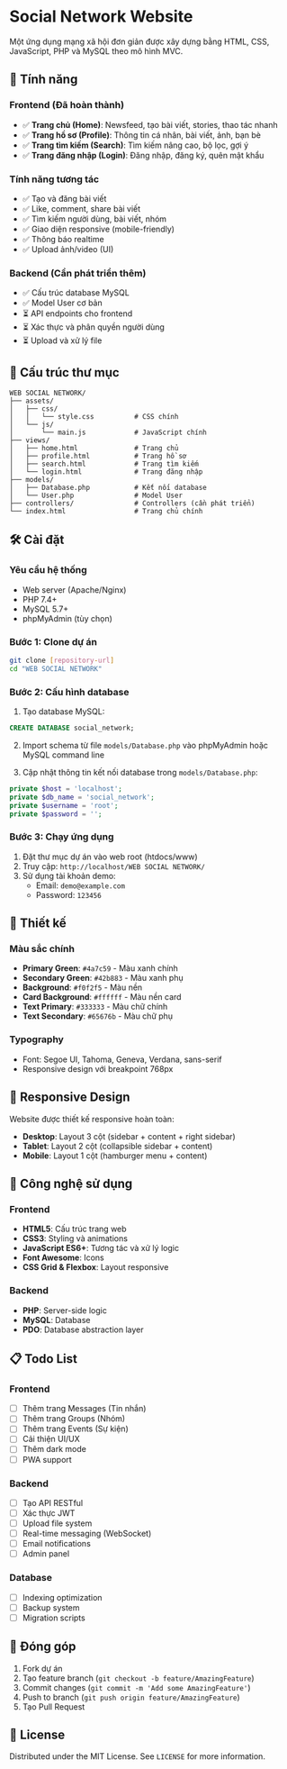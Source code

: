 # Social Network Website

Một ứng dụng mạng xã hội đơn giản được xây dựng bằng HTML, CSS, JavaScript, PHP và MySQL theo mô hình MVC.

## 🚀 Tính năng

### Frontend (Đã hoàn thành)
- ✅ **Trang chủ (Home)**: Newsfeed, tạo bài viết, stories, thao tác nhanh
- ✅ **Trang hồ sơ (Profile)**: Thông tin cá nhân, bài viết, ảnh, bạn bè
- ✅ **Trang tìm kiếm (Search)**: Tìm kiếm nâng cao, bộ lọc, gợi ý
- ✅ **Trang đăng nhập (Login)**: Đăng nhập, đăng ký, quên mật khẩu

### Tính năng tương tác
- ✅ Tạo và đăng bài viết
- ✅ Like, comment, share bài viết
- ✅ Tìm kiếm người dùng, bài viết, nhóm
- ✅ Giao diện responsive (mobile-friendly)
- ✅ Thông báo realtime
- ✅ Upload ảnh/video (UI)

### Backend (Cần phát triển thêm)
- ✅ Cấu trúc database MySQL
- ✅ Model User cơ bản
- ⏳ API endpoints cho frontend
- ⏳ Xác thực và phân quyền người dùng
- ⏳ Upload và xử lý file

## 📁 Cấu trúc thư mục

```
WEB SOCIAL NETWORK/
├── assets/
│   ├── css/
│   │   └── style.css          # CSS chính
│   └── js/
│       └── main.js            # JavaScript chính
├── views/
│   ├── home.html              # Trang chủ
│   ├── profile.html           # Trang hồ sơ
│   ├── search.html            # Trang tìm kiếm
│   └── login.html             # Trang đăng nhập
├── models/
│   ├── Database.php           # Kết nối database
│   └── User.php               # Model User
├── controllers/               # Controllers (cần phát triển)
└── index.html                 # Trang chủ chính
```

## 🛠️ Cài đặt

### Yêu cầu hệ thống
- Web server (Apache/Nginx)
- PHP 7.4+
- MySQL 5.7+
- phpMyAdmin (tùy chọn)

### Bước 1: Clone dự án
```bash
git clone [repository-url]
cd "WEB SOCIAL NETWORK"
```

### Bước 2: Cấu hình database
1. Tạo database MySQL:
```sql
CREATE DATABASE social_network;
```

2. Import schema từ file `models/Database.php` vào phpMyAdmin hoặc MySQL command line

3. Cập nhật thông tin kết nối database trong `models/Database.php`:
```php
private $host = 'localhost';
private $db_name = 'social_network';
private $username = 'root';
private $password = '';
```

### Bước 3: Chạy ứng dụng
1. Đặt thư mục dự án vào web root (htdocs/www)
2. Truy cập: `http://localhost/WEB SOCIAL NETWORK/`
3. Sử dụng tài khoản demo:
   - Email: `demo@example.com`
   - Password: `123456`

## 🎨 Thiết kế

### Màu sắc chính
- **Primary Green**: `#4a7c59` - Màu xanh chính
- **Secondary Green**: `#42b883` - Màu xanh phụ
- **Background**: `#f0f2f5` - Màu nền
- **Card Background**: `#ffffff` - Màu nền card
- **Text Primary**: `#333333` - Màu chữ chính
- **Text Secondary**: `#65676b` - Màu chữ phụ

### Typography
- Font: Segoe UI, Tahoma, Geneva, Verdana, sans-serif
- Responsive design với breakpoint 768px

## 📱 Responsive Design

Website được thiết kế responsive hoàn toàn:
- **Desktop**: Layout 3 cột (sidebar + content + right sidebar)
- **Tablet**: Layout 2 cột (collapsible sidebar + content)
- **Mobile**: Layout 1 cột (hamburger menu + content)

## 🔧 Công nghệ sử dụng

### Frontend
- **HTML5**: Cấu trúc trang web
- **CSS3**: Styling và animations
- **JavaScript ES6+**: Tương tác và xử lý logic
- **Font Awesome**: Icons
- **CSS Grid & Flexbox**: Layout responsive

### Backend
- **PHP**: Server-side logic
- **MySQL**: Database
- **PDO**: Database abstraction layer

## 📋 Todo List

### Frontend
- [ ] Thêm trang Messages (Tin nhắn)
- [ ] Thêm trang Groups (Nhóm)
- [ ] Thêm trang Events (Sự kiện)
- [ ] Cải thiện UI/UX
- [ ] Thêm dark mode
- [ ] PWA support

### Backend
- [ ] Tạo API RESTful
- [ ] Xác thực JWT
- [ ] Upload file system
- [ ] Real-time messaging (WebSocket)
- [ ] Email notifications
- [ ] Admin panel

### Database
- [ ] Indexing optimization
- [ ] Backup system
- [ ] Migration scripts

## 🤝 Đóng góp

1. Fork dự án
2. Tạo feature branch (`git checkout -b feature/AmazingFeature`)
3. Commit changes (`git commit -m 'Add some AmazingFeature'`)
4. Push to branch (`git push origin feature/AmazingFeature`)
5. Tạo Pull Request

## 📄 License

Distributed under the MIT License. See `LICENSE` for more information.

